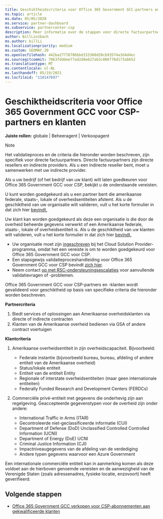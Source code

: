 ```yaml
---
title: Geschiktheidscriteria voor Office 365 Government GCC-partners en -klanten
ms.topic: article
ms.date: 05/05/2020
ms.service: partner-dashboard
ms.subservice: partnercenter-csp
description: Meer informatie over de stappen voor directe factuurpartners (directe resellers, indirecte providers) voor het valideren van partners en klanten voor Office 365 Government GCC voor CSP.
author: BillLinzbach
ms.author: billLi
ms.localizationpriority: medium
ms.custom: SEOMAY.20
ms.openlocfilehash: 442ba27776786bbd153360d20cb93574a3d4d4ec
ms.sourcegitcommit: 7063fdddee77ad2d8e627ab3c806f76d173ab652
ms.translationtype: MT
ms.contentlocale: nl-NL
ms.lasthandoff: 05/19/2021
ms.locfileid: "110147697"
---
```

# <a name="office-365-government-gcc-for-csp-partner-and-customer-eligibility-criteria"></a>Geschiktheidscriteria voor Office 365 Government GCC voor CSP-partners en klanten 

**Juiste rollen:** globale | Beheeragent | Verkoopagent

>[!NOTE]
>Het validatieproces en de criteria die hieronder worden beschreven, zijn specifiek voor directe factuurpartners. Directe factuurpartners zijn directe resellers en indirecte providers.  Als u een indirecte reseller bent, moet u samenwerken met uw indirecte provider.

Als u uw bedrijf (of het bedrijf van uw klant) wilt laten goedkeuren voor Office 365 Government GCC voor CSP, bekijkt u de onderstaande vereisten.

U kunt worden goedgekeurd als u een partner bent die amerikaanse federale, staats-, lokale of overheidsentiteiten afstemt. Als u de geschiktheid van uw organisatie wilt valideren, vult u het korte formulier in dat zich hier [bevindt.](https://products.office.com/government/eligibility-validation?ReqType=CSPPartner)

Uw klant kan worden goedgekeurd als deze een organisatie is die door de overheid beheerde gegevens verwerkt of een Amerikaanse federale, staats-, lokale of overheidsentiteit is. Als u de geschiktheid van uw klanten wilt valideren, vult u het korte formulier in dat zich hier [bevindt.](https://products.office.com/government/eligibility-validation?ReqType=CSPCustomer) 

-   Uw organisatie moet zijn [ingeschreven](https://partnercenter.microsoft.com/partner/cloud-solution-provider) bij het Cloud Solution Provider-programma, omdat het een vereiste is om te worden goedgekeurd voor Office 365 Government GCC voor CSP.
-   Een stapsgewijs validatieproceshandleiding voor Office 365 Government GCC voor CSP bevindt [zich hier](https://go.microsoft.com/fwlink/?linkid=2007323).
-   Neem contact [op met RSC-ondersteuningsescalaties](mailto:usgcce@microsoft.com) voor aanvullende validatievragen of -problemen.

Office 365 Government GCC voor CSP-partners en -klanten wordt gevalideerd voor geschiktheid op basis van specifieke criteria die hieronder worden beschreven.

**Partnercriteria**
1.  Biedt services of oplossingen aan Amerikaanse overheidsklanten via directe of indirecte contracten
2.  Klanten van de Amerikaanse overheid bedienen via GSA of andere contract voertuigen

**Klantcriteria**
1.  Amerikaanse overheidsentiteit in zijn overheidscapaciteit. Bijvoorbeeld:
 
    -  Federale instantie (bijvoorbeeld bureau, bureau, afdeling of andere entiteit van de Amerikaanse overheid)
    -   Status/lokale entiteit 
    -   Entiteit van de entiteit Entity
    -   Regionale of interstate overheidsentiteiten (maar geen internationale entiteiten)
    -   Federally Funded Research and Development Centers (FERDCs)

2.  Commerciële privé-entiteit met gegevens die onderhevig zijn aan regelgeving. Geaccepteerde gegevenstypen voor de overheid zijn onder andere: 
    -   International Traffic in Arms (ITAR)
    -   Gecontroleerde niet-geclassificeerde informatie (CUI)
    -   Department of Defense (DoD) Unclassified Controlled Controlled Information (UCNI)
    -   Department of Energy (DoE) UCNI
    -   Criminal Justice Information (CJI)
    -   Impactniveaugegevens van de afdeling van de verdediging
    -   Andere typen gegevens waarvoor een Azure Government

Een internationale commerciële entiteit kan in aanmerking komen als deze voldoet aan de hierboven genoemde vereisten en de aanwezigheid van de Verenigde Staten (zoals adressenadres, fysieke locatie, enzovoort) heeft geverifieerd.

## <a name="next-steps"></a>Volgende stappen

- [Office 365 Government GCC verkopen voor CSP-abonnementen aan gekwalificeerde klanten](csp-gcc-overview.md)